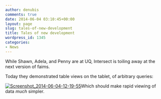 ```yaml
---
author: denubis
comments: true
date: 2014-06-04 03:10:45+00:00
layout: page
slug: tales-of-new-development
title: Tales of new development
wordpress_id: 1345
categories:
- News
---
```


While Shawn, Adela, and Penny are at UQ, Intersect is toiling away at the next version of faims.

Today they demonstrated table views on the tablet, of arbitrary queries:

[![Screenshot_2014-06-04-12-19-55](wp-content/uploads//2014/06/Screenshot_2014-06-04-12-19-55.png)](wp-content/uploads//2014/06/Screenshot_2014-06-04-12-19-55.png)Which should make rapid viewing of data _much_ simpler.
